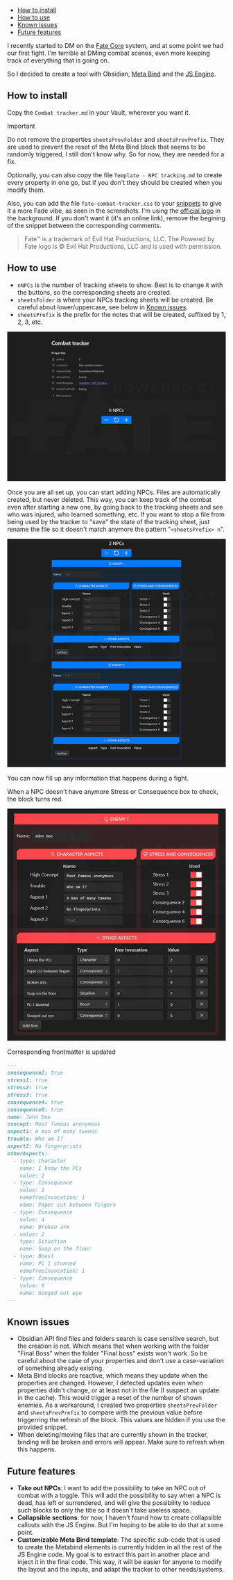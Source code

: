 - [How to install](#how-to-install)
- [How to use](#how-to-use)
- [Known issues](#known-issues)
- [Future features](#future-features)

I recently started to DM on the [Fate Core](https://fate-srd.com/fate-core) system, and at some point we had our first fight. I'm terrible at DMing combat scenes, even more keeping track of everything that is going on.

So I decided to create a tool with Obsidian, [Meta Bind](https://github.com/mProjectsCode/obsidian-meta-bind-plugin) and the [JS Engine](https://github.com/mProjectsCode/obsidian-js-engine-plugin).

## How to install

Copy the `Combat tracker.md` in your Vault, wherever you want it.
> [!IMPORTANT]
> Do not remove the properties `sheetsPrevFolder` and `sheetsPrevPrefix`. They are used to prevent the reset of the Meta Bind block that seems to be randomly triggered, I still don't know why. So for now, they are needed for a fix.

Optionally, you can also copy the file `Template - NPC tracking.md` to create every property in one go, but if you don't they should be created when you modify them.

Also, you can add the file `fate-combat-tracker.css` to your [snippets](https://help.obsidian.md/Extending+Obsidian/CSS+snippets) to give it a more Fade vibe, as seen in the screnshots.
I'm using the [official logo](https://fate-srd.com/official-licensing-fate) in the background. If you don't want it (it's an online link), remove the begining of the snippet between the corresponding comments.
> Fate™ is a trademark of Evil Hat Productions, LLC. The Powered by Fate logo is © Evil Hat Productions, LLC and is used with permission.

## How to use

- `nNPCs` is the number of tracking sheets to show. Best is to change it with the buttons, so the corresponding sheets are created.
- `sheetsFolder` is where your NPCs tracking sheets will be created. Be careful about lower/uppercase, see below in [Known issues](#known-issues).
- `sheetsPrefix` is the prefix for the notes that will be created, suffixed by 1, 2, 3, etc.

![empty](screenshots/empty.png)

Once you are all set up, you can start adding NPCs. Files are automatically created, but never deleted. This way, you can keep track of the combat even after starting a new one, by going back to the tracking sheets and see who was injured, who learned something, etc.
If you want to stop a file from being used by the tracker to "save" the state of the tracking sheet, just rename the file so it doesn't match anymore the pattern "`<sheetsPrefix> n`".

![2npcs](screenshots/2npcs.png)


You can now fill up any information that happens during a fight.

When a NPC doesn't have anymore Stress or Consequence box to check, the block turns red.

![out](screenshots/out.jpg)

Corresponding frontmatter is updated
```md
---
consequence2: true
stress1: true
stress2: true
stress3: true
consequence4: true
consequence6: true
name: John Doe
concept: Most famous anonymous
aspect1: A man of many tweens
trouble: Who am I?
aspect2: No fingerprints
otherAspects:
  - type: Character
    name: I know the PCs
    value: 2
  - type: Consequence
    value: 2
    namefreeInvocation: 1
    name: Paper cut between fingers
  - type: Consequence
    value: 4
    name: Broken arm
  - value: 2
    type: Situation
    name: Soap on the floor
  - type: Boost
    name: PC 1 stunned
    namefreeInvocation: 1
  - type: Consequence
    value: 6
    name: Gouged out eye
---
```

## Known issues

- Obsidian API find files and folders search is case sensitive search, but the creation is not. Which means that when working with the folder "Final Boss" when the folder "Final boss" exists won't work. So be careful about the case of your properties and don't use a case-variation of something already existing.
- Meta Bind blocks are reactive, which means they update when the properties are changed. However, I detected updates even when properties didn't change, or at least not in the file (I suspect an update in the cache). This would trigger a reset of the number of shown enemies. As a workaround, I created two properties `sheetsPrevFolder` and `sheetsPrevPrefix` to compare with the previous value before triggerring the refresh of the block. This values are hidden if you use the provided snippet.
- When deleting/moving files that are currently shown in the tracker, binding will be broken and errors will appear. Make sure to refresh when this happens.

## Future features

- **Take out NPCs**: I want to add the possibility to take an NPC out of combat with a toggle. This will add the possibility to say when a NPC is dead, has left or surrendered, and will give the possibility to reduce such blocks to only the title so it doesn't take useless space.
- **Collapsible sections**: for now, I haven't found how to create collapsible callouts with the JS Engine. But I'm hoping to be able to do that at some point.
- **Customizable Meta Bind template**: The specific sub-code that is used to create the Metabind elements is currently hidden in all the rest of the JS Engine code. My goal is to extract this part in another place and inject it in the final code. This way, it will be easier for anyone to modify the layout and the inputs, and adapt the tracker to other needs/systems.